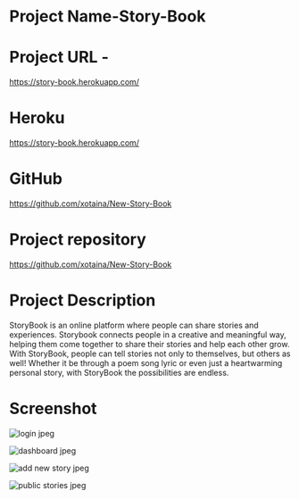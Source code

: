 # Project Name-Story-Book

# Project URL - 
https://story-book.herokuapp.com/


# Heroku

https://story-book.herokuapp.com/

# GitHub

https://github.com/xotaina/New-Story-Book

# Project repository 

https://github.com/xotaina/New-Story-Book

# Project Description

StoryBook is an online platform where people can share stories and experiences.
Storybook connects people in a creative and meaningful way, helping them come together to share their stories and help each other grow.
With StoryBook, people can tell stories not only to themselves, but others as well!
Whether it be through a poem song lyric or even just a heartwarming personal story, with StoryBook the possibilities are endless.


# Screenshot

![login jpeg](https://github.com/xotaina/New-Story-Book/assets/123917857/9eb0a392-c56e-49d1-a52e-d327caed3c4c)

![dashboard jpeg](https://github.com/xotaina/New-Story-Book/assets/123917857/360a508d-b931-422f-b3d8-d23af86326eb)

![add new story jpeg](https://github.com/xotaina/New-Story-Book/assets/123917857/92c7c0e1-6dbf-4625-9afc-f1d5cb773a17)

![public stories jpeg](https://github.com/xotaina/New-Story-Book/assets/123917857/4c3515bb-0fd9-4d73-ad83-bc0b1cdd0760)

